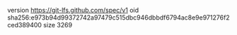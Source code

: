 version https://git-lfs.github.com/spec/v1
oid sha256:e973b94d99372742a97479c515dbc946dbbdf6794ac8e9e971276f2ced389400
size 3269
